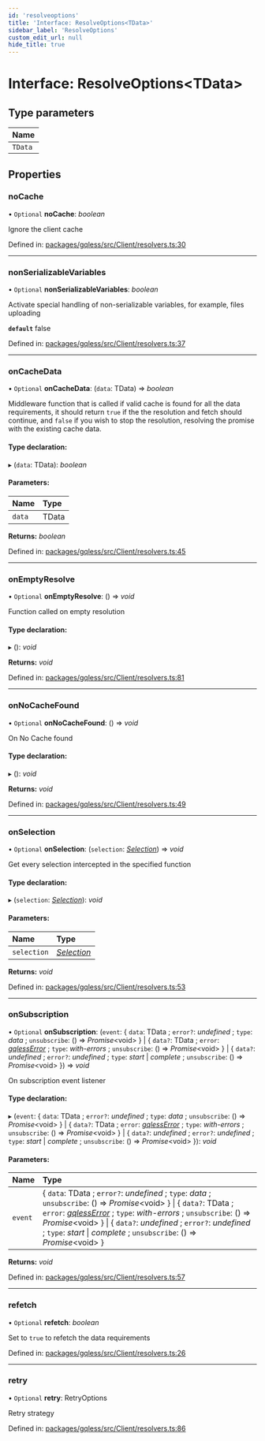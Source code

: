 ```yaml
---
id: 'resolveoptions'
title: 'Interface: ResolveOptions<TData>'
sidebar_label: 'ResolveOptions'
custom_edit_url: null
hide_title: true
---
```


# Interface: ResolveOptions<TData\>

## Type parameters

| Name    |
| :------ |
| `TData` |

## Properties

### noCache

• `Optional` **noCache**: _boolean_

Ignore the client cache

Defined in: [packages/gqless/src/Client/resolvers.ts:30](https://github.com/gqless/gqless/blob/master/packages/gqless/src/Client/resolvers.ts#L30)

---

### nonSerializableVariables

• `Optional` **nonSerializableVariables**: _boolean_

Activate special handling of non-serializable variables,
for example, files uploading

**`default`** false

Defined in: [packages/gqless/src/Client/resolvers.ts:37](https://github.com/gqless/gqless/blob/master/packages/gqless/src/Client/resolvers.ts#L37)

---

### onCacheData

• `Optional` **onCacheData**: (`data`: TData) => _boolean_

Middleware function that is called if valid cache is found
for all the data requirements, it should return `true` if the
the resolution and fetch should continue, and `false`
if you wish to stop the resolution, resolving the promise
with the existing cache data.

#### Type declaration:

▸ (`data`: TData): _boolean_

#### Parameters:

| Name   | Type  |
| :----- | :---- |
| `data` | TData |

**Returns:** _boolean_

Defined in: [packages/gqless/src/Client/resolvers.ts:45](https://github.com/gqless/gqless/blob/master/packages/gqless/src/Client/resolvers.ts#L45)

---

### onEmptyResolve

• `Optional` **onEmptyResolve**: () => _void_

Function called on empty resolution

#### Type declaration:

▸ (): _void_

**Returns:** _void_

Defined in: [packages/gqless/src/Client/resolvers.ts:81](https://github.com/gqless/gqless/blob/master/packages/gqless/src/Client/resolvers.ts#L81)

---

### onNoCacheFound

• `Optional` **onNoCacheFound**: () => _void_

On No Cache found

#### Type declaration:

▸ (): _void_

**Returns:** _void_

Defined in: [packages/gqless/src/Client/resolvers.ts:49](https://github.com/gqless/gqless/blob/master/packages/gqless/src/Client/resolvers.ts#L49)

---

### onSelection

• `Optional` **onSelection**: (`selection`: [_Selection_](../classes/selection.md)) => _void_

Get every selection intercepted in the specified function

#### Type declaration:

▸ (`selection`: [_Selection_](../classes/selection.md)): _void_

#### Parameters:

| Name        | Type                                   |
| :---------- | :------------------------------------- |
| `selection` | [_Selection_](../classes/selection.md) |

**Returns:** _void_

Defined in: [packages/gqless/src/Client/resolvers.ts:53](https://github.com/gqless/gqless/blob/master/packages/gqless/src/Client/resolvers.ts#L53)

---

### onSubscription

• `Optional` **onSubscription**: (`event`: { `data`: TData ; `error?`: _undefined_ ; `type`: _data_ ; `unsubscribe`: () => _Promise_<void\> } \| { `data?`: TData ; `error`: [_gqlessError_](../classes/gqlesserror.md) ; `type`: _with-errors_ ; `unsubscribe`: () => _Promise_<void\> } \| { `data?`: _undefined_ ; `error?`: _undefined_ ; `type`: _start_ \| _complete_ ; `unsubscribe`: () => _Promise_<void\> }) => _void_

On subscription event listener

#### Type declaration:

▸ (`event`: { `data`: TData ; `error?`: _undefined_ ; `type`: _data_ ; `unsubscribe`: () => _Promise_<void\> } \| { `data?`: TData ; `error`: [_gqlessError_](../classes/gqlesserror.md) ; `type`: _with-errors_ ; `unsubscribe`: () => _Promise_<void\> } \| { `data?`: _undefined_ ; `error?`: _undefined_ ; `type`: _start_ \| _complete_ ; `unsubscribe`: () => _Promise_<void\> }): _void_

#### Parameters:

| Name    | Type                                                                                                                                                                                                                                                                                                                                                                       |
| :------ | :------------------------------------------------------------------------------------------------------------------------------------------------------------------------------------------------------------------------------------------------------------------------------------------------------------------------------------------------------------------------- |
| `event` | { `data`: TData ; `error?`: _undefined_ ; `type`: _data_ ; `unsubscribe`: () => _Promise_<void\> } \| { `data?`: TData ; `error`: [_gqlessError_](../classes/gqlesserror.md) ; `type`: _with-errors_ ; `unsubscribe`: () => _Promise_<void\> } \| { `data?`: _undefined_ ; `error?`: _undefined_ ; `type`: _start_ \| _complete_ ; `unsubscribe`: () => _Promise_<void\> } |

**Returns:** _void_

Defined in: [packages/gqless/src/Client/resolvers.ts:57](https://github.com/gqless/gqless/blob/master/packages/gqless/src/Client/resolvers.ts#L57)

---

### refetch

• `Optional` **refetch**: _boolean_

Set to `true` to refetch the data requirements

Defined in: [packages/gqless/src/Client/resolvers.ts:26](https://github.com/gqless/gqless/blob/master/packages/gqless/src/Client/resolvers.ts#L26)

---

### retry

• `Optional` **retry**: RetryOptions

Retry strategy

Defined in: [packages/gqless/src/Client/resolvers.ts:86](https://github.com/gqless/gqless/blob/master/packages/gqless/src/Client/resolvers.ts#L86)
